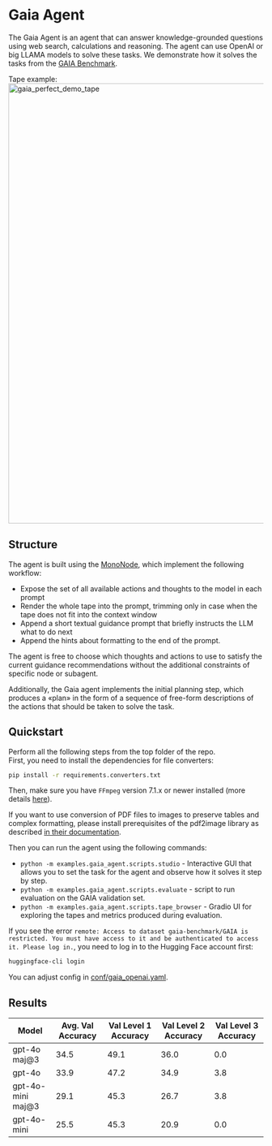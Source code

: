 # Gaia Agent
The Gaia Agent is an agent that can answer knowledge-grounded questions using web search, calculations and reasoning. The agent can use OpenAI or big LLAMA models to solve these tasks. We demonstrate how it solves the tasks from the [GAIA Benchmark](https://huggingface.co/spaces/gaia-benchmark/leaderboard).

Tape example:  
<img width="867" alt="gaia_perfect_demo_tape" src="https://github.com/user-attachments/assets/a81c22d8-9cf5-42c4-a390-933108753966">



## Structure
The agent is built using the [MonoNode](../../tapeagents/nodes.py), which implement the following workflow:
- Expose the set of all available actions and thoughts to the model in each prompt
- Render the whole tape into the prompt, trimming only in case when the tape does not fit into the context window
- Append a short textual guidance prompt that briefly instructs the LLM what to do next
- Append the hints about formatting to the end of the prompt.

The agent is free to choose which thoughts and actions to use to satisfy the current guidance recommendations without the additional constraints of specific node or subagent.

Additionally, the Gaia agent implements the initial planning step, which produces a «plan» in the form of a sequence of free-form descriptions of the actions that should be taken to solve the task.

## Quickstart
Perform all the following steps from the top folder of the repo.  
First, you need to install the dependencies for file converters:
```bash
pip install -r requirements.converters.txt
```

Then, make sure you have `FFmpeg` version 7.1.x or newer installed (more details [here](https://github.com/kkroening/ffmpeg-python?tab=readme-ov-file#installing-ffmpeg)).

If you want to use conversion of PDF files to images to preserve tables and complex formatting, please install prerequisites of the pdf2image library as described [in their documentation](https://pypi.org/project/pdf2image/).

Then you can run the agent using the following commands:
- `python -m examples.gaia_agent.scripts.studio` - Interactive GUI that allows you to set the task for the agent and observe how it solves it step by step.
- `python -m examples.gaia_agent.scripts.evaluate` - script to run evaluation on the GAIA validation set.
- `python -m examples.gaia_agent.scripts.tape_browser` - Gradio UI for exploring the tapes and metrics produced during evaluation.

If you see the error `remote: Access to dataset gaia-benchmark/GAIA is restricted. You must have access to it and be authenticated to access it. Please log in.`, you need to log in to the Hugging Face account first:
```bash
huggingface-cli login
```

You can adjust config in [conf/gaia_openai.yaml](../../conf/gaia_openai.yaml).


## Results
| Model | Avg. Val Accuracy | Val Level 1 Accuracy|  Val Level 2 Accuracy |  Val Level 3 Accuracy |
| --- | --- |  --- | --- | --- |
| gpt-4o maj@3 | 34.5 | 49.1 | 36.0 | 0.0 |
| gpt-4o | 33.9 | 47.2 | 34.9 | 3.8 |
| gpt-4o-mini maj@3 | 29.1 | 45.3 | 26.7 | 3.8 |
| gpt-4o-mini | 25.5 | 45.3 | 20.9 | 0.0 |
